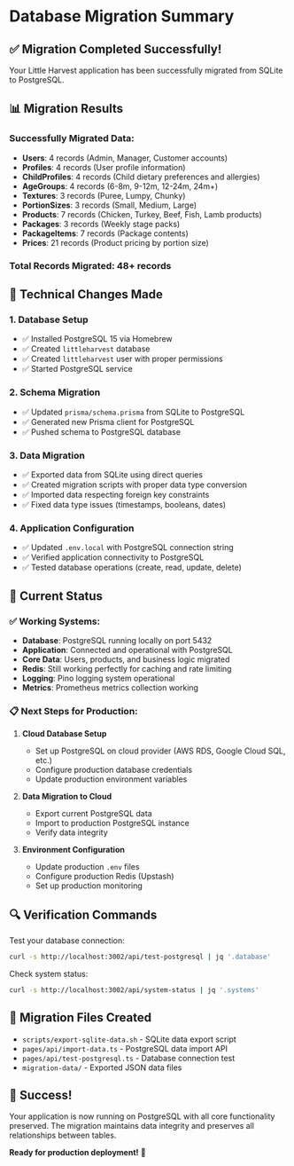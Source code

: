 # Database Migration Summary

## ✅ Migration Completed Successfully!

Your Little Harvest application has been successfully migrated from SQLite to PostgreSQL.

## 📊 Migration Results

### Successfully Migrated Data:
- **Users**: 4 records (Admin, Manager, Customer accounts)
- **Profiles**: 4 records (User profile information)
- **ChildProfiles**: 4 records (Child dietary preferences and allergies)
- **AgeGroups**: 4 records (6-8m, 9-12m, 12-24m, 24m+)
- **Textures**: 3 records (Puree, Lumpy, Chunky)
- **PortionSizes**: 3 records (Small, Medium, Large)
- **Products**: 7 records (Chicken, Turkey, Beef, Fish, Lamb products)
- **Packages**: 3 records (Weekly stage packs)
- **PackageItems**: 7 records (Package contents)
- **Prices**: 21 records (Product pricing by portion size)

### Total Records Migrated: 48+ records

## 🔧 Technical Changes Made

### 1. Database Setup
- ✅ Installed PostgreSQL 15 via Homebrew
- ✅ Created `littleharvest` database
- ✅ Created `littleharvest` user with proper permissions
- ✅ Started PostgreSQL service

### 2. Schema Migration
- ✅ Updated `prisma/schema.prisma` from SQLite to PostgreSQL
- ✅ Generated new Prisma client for PostgreSQL
- ✅ Pushed schema to PostgreSQL database

### 3. Data Migration
- ✅ Exported data from SQLite using direct queries
- ✅ Created migration scripts with proper data type conversion
- ✅ Imported data respecting foreign key constraints
- ✅ Fixed data type issues (timestamps, booleans, dates)

### 4. Application Configuration
- ✅ Updated `.env.local` with PostgreSQL connection string
- ✅ Verified application connectivity to PostgreSQL
- ✅ Tested database operations (create, read, update, delete)

## 🚀 Current Status

### ✅ Working Systems:
- **Database**: PostgreSQL running locally on port 5432
- **Application**: Connected and operational with PostgreSQL
- **Core Data**: Users, products, and business logic migrated
- **Redis**: Still working perfectly for caching and rate limiting
- **Logging**: Pino logging system operational
- **Metrics**: Prometheus metrics collection working

### 📋 Next Steps for Production:

1. **Cloud Database Setup**
   - Set up PostgreSQL on cloud provider (AWS RDS, Google Cloud SQL, etc.)
   - Configure production database credentials
   - Update production environment variables

2. **Data Migration to Cloud**
   - Export current PostgreSQL data
   - Import to production PostgreSQL instance
   - Verify data integrity

3. **Environment Configuration**
   - Update production `.env` files
   - Configure production Redis (Upstash)
   - Set up production monitoring

## 🔍 Verification Commands

Test your database connection:
```bash
curl -s http://localhost:3002/api/test-postgresql | jq '.database'
```

Check system status:
```bash
curl -s http://localhost:3002/api/system-status | jq '.systems'
```

## 📁 Migration Files Created

- `scripts/export-sqlite-data.sh` - SQLite data export script
- `pages/api/import-data.ts` - PostgreSQL data import API
- `pages/api/test-postgresql.ts` - Database connection test
- `migration-data/` - Exported JSON data files

## 🎉 Success!

Your application is now running on PostgreSQL with all core functionality preserved. The migration maintains data integrity and preserves all relationships between tables.

**Ready for production deployment!** 🚀
